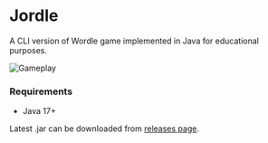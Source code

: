 # Jordle
A CLI version of Wordle game implemented in Java for educational purposes.

![Gameplay](https://imgur.com/BwcYomI)

### Requirements
- Java 17+


Latest .jar can be downloaded from [releases page](https://github.com/w04m1/Jordle/releases).


